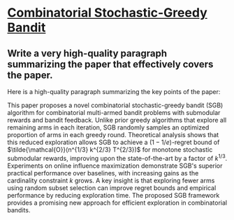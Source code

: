 # [Combinatorial Stochastic-Greedy Bandit](https://arxiv.org/abs/2312.08057)

## Write a very high-quality paragraph summarizing the paper that effectively covers the paper.

 Here is a high-quality paragraph summarizing the key points of the paper:

This paper proposes a novel combinatorial stochastic-greedy bandit (SGB) algorithm for combinatorial multi-armed bandit problems with submodular rewards and bandit feedback. Unlike prior greedy algorithms that explore all remaining arms in each iteration, SGB randomly samples an optimized proportion of arms in each greedy round. Theoretical analysis shows that this reduced exploration allows SGB to achieve a $(1-1/e)$-regret bound of $\tilde{\mathcal{O}}(n^{1/3} k^{2/3} T^{2/3})$ for monotone stochastic submodular rewards, improving upon the state-of-the-art by a factor of $k^{1/3}$. Experiments on online influence maximization demonstrate SGB's superior practical performance over baselines, with increasing gains as the cardinality constraint $k$ grows. A key insight is that exploring fewer arms using random subset selection can improve regret bounds and empirical performance by reducing exploration time. The proposed SGB framework provides a promising new approach for efficient exploration in combinatorial bandits.

